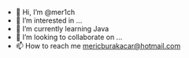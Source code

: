 - 👋 Hi, I’m @mer1ch
- 👀 I’m interested in ...
- 🌱 I’m currently learning Java
- 💞️ I’m looking to collaborate on ...
- 📫 How to reach me mericburakacar@hotmail.com

<!---
mer1ch/mer1ch is a ✨ special ✨ repository because its `README.md` (this file) appears on your GitHub profile.
You can click the Preview link to take a look at your changes.
--->
